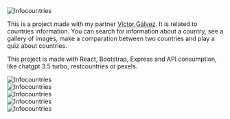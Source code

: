 
<img src= "/assets/Infocountries_home.png" class="mx-auto max-w-lg" alt="Infocountries">

This is a project made with my partner <a href="https://github.com/VictorGlvez" target="_blank">Víctor Gálvez</a>. It is
related to countries information. You can search for information about a country, see a gallery of images, make a
comparation between two countries and play a quiz about countries.

This project is made with React, Bootstrap, Express and API consumption, like chatgpt 3.5 turbo, restcountries or
pexels. 

 <div class="slider mx-auto mt-6 ">
        <div class="slides">
            <div> <img src="/assets/InfoCountries_1.png" alt="Infocountries"></div>
            <div>  <img src="/assets/InfoCountries_2.png" alt="Infocountries"></div>
            <div>  <img src="/assets/InfoCountries_3.png" alt="Infocountries"></div>
            <div>  <img src="/assets/InfoCountries_4.png" alt="Infocountries"></div>
            <div>  <img src="/assets/InfoCountries_5.png" alt="Infocountries"></div>
        </div>
</div>


